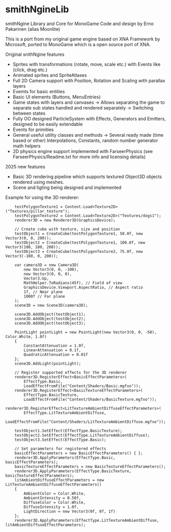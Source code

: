 # smithNgineLib
smithNgine Library and Core for MonoGame
Code and design by Erno Pakarinen (alias Moonlite)

This is a port from my original game engine based on XNA Framework by Microsoft, ported to MonoGame which is a open source port of XNA.

Original snithNgine features
- Sprites with transformations (rotate, move, scale etc.) with Events like (click, drag etc.)
- Animated sprites and SpriteAtlases 
- Full 2D Camera support with Position, Rotation and Scaling with parallax layers
- Evemts for basic entities
- Basic UI elements (Buttons, MenuEntries)
- Game states with layers and canvases
  -> Allows separating the game to separate sub states handled and rendered separately
  -> Switching between states
- Fully OO designed ParticleSystem with Effects, Generators and Emitters, designed to be easily extendable
- Events for primities
- General useful utility classes and methods
  -> Several ready made (time based or other) Interpolations, Constants, random number generator math helpers
- 2D physics engine support implemented with FarseerPhysics (see FarseerPhysics/Readme.txt for more info and licensing details)

2025 new features
- Basic 3D rendering pipeline which supports textured Object3D objects rendered using meshes.
- Scene and ligting being designed and implemented

Example for using the 3D renderer:

        testPolygonTexture1 = Content.Load<Texture2D>("Textures/pillar_texture");
        testPolygonTexture2 = Content.Load<Texture2D>("Textures/dogs1");
        renderer3D = new Renderer3D(GraphicsDevice);

        // Create cube with texture, size and position
        testObject1 = CreateCube(testPolygonTexture1, 50.0f, new Vector3(0, 0, 200));
        testObject2 = CreateCube(testPolygonTexture1, 100.0f, new Vector3(100, 100, 200));
        testObject3 = CreateCube(testPolygonTexture2, 75.0f, new Vector3(-100, 0, 200));

        var camera3D = new Camera3D(
            new Vector3(0, 0, -100),
            new Vector3(0, 0, 0),
            Vector3.Up,
            MathHelper.ToRadians(45f), // Field of view
            GraphicsDevice.Viewport.AspectRatio, // Aspect ratio
            1f, // Near plane
            1000f // Far plane
        );
        scene3D = new Scene3D(camera3D);

        scene3D.AddObject(testObject1);
        scene3D.AddObject(testObject2);
        scene3D.AddObject(testObject3);

        PointLight pointLight = new PointLight(new Vector3(0, 0, -50), Color.White, 1.0f)
        {
            ConstantAttenuation = 1.0f,
            LinearAttenuation = 0.1f,
            QuadraticAttenuation = 0.01f
        };
        scene3D.AddLight(pointLight);

        // Register supported effects for the 3D renderer
        renderer3D.RegisterEffect<BasicEffectParameters>(
            EffectType.Basic,
            LoadEffectFromFile("Content/Shaders/Basic.mgfxo"));
        renderer3D.RegisterEffect<BasicTextureEffectParameters>(
            EffectType.BasicTexture,
            LoadEffectFromFile("Content/Shaders/BasicTexture.mgfxo"));
        renderer3D.RegisterEffect<LitTextureAmbientDiffuseEffectParameters>(
            EffectType.LitTextureAmbientDiffuse,
            LoadEffectFromFile("Content/Shaders/LitTextureAmbientDiffuse.mgfxo"));

        testObject1.SetEffect(EffectType.BasicTexture);
        testObject2.SetEffect(EffectType.LitTextureAmbientDiffuse);
        testObject3.SetEffect(EffectType.Basic);

        // Set parameters for registered effects
        basicEffectParameters = new BasicEffectParameters() { };
        renderer3D.ApplyParameters(EffectType.Basic, basicEffectParameters);
        basicTextureEffectParameters = new BasicTextureEffectParameters();
        renderer3D.ApplyParameters(EffectType.BasicTexture, basicTextureEffectParameters);
        litAmbientDiffuseEffectParameters = new LitTextureAmbientDiffuseEffectParameters()
        {
            AmbientColor = Color.White,
            AmbientIntensity = 0.50f,
            DiffuseColor = Color.White,
            DiffuseIntensity = 1.0f,
            LightDirection = new Vector3(0f, 0f, 1f)
        };
        renderer3D.ApplyParameters(EffectType.LitTextureAmbientDiffuse, litAmbientDiffuseEffectParameters);

  